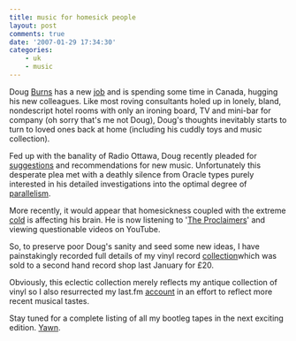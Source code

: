 ```yaml
---
title: music for homesick people
layout: post
comments: true
date: '2007-01-29 17:34:30'
categories:
    - uk
    - music
---
```


Doug [Burns](http://oracledoug.com/serendipity/) has a new
[job](http://oracledoug.com/serendipity/index.php?/archives/1168-A-Fresh-Start.html)
and is spending some time in Canada, hugging his new colleagues. Like
most roving consultants holed up in lonely, bland, nondescript hotel
rooms with only an ironing board, TV and mini-bar for company (oh sorry
that's me not Doug), Doug's thoughts inevitably starts to turn to loved
ones back at home (including his cuddly toys and music collection).

Fed up with the banality of Radio Ottawa, Doug recently pleaded for
[suggestions](http://oracledoug.com/serendipity/index.php?/archives/1185-Singing-Songs.html)
and recommendations for new music. Unfortunately this desperate plea
met with a deathly silence from Oracle types purely interested in his
detailed investigations into the optimal degree of
[parallelism](http://oracledoug.com/serendipity/index.php?/archives/835-PX-and-the-Magic-of-2.html).

More recently, it would appear that homesickness coupled with the
extreme
[cold](http://oracledoug.com/serendipity/index.php?/archives/1189-A-Bit-Brisk,-Eh.html)
is affecting his brain. He is now listening to '[The
Proclaimers](http://oracledoug.com/serendipity/index.php?/archives/1190-While-The-Chief-....html)'
and viewing questionable videos on YouTube.

So, to preserve poor Doug's sanity and seed some new ideas, I have
painstakingly recorded full details of my vinyl record
[collection](http://spreadsheets.google.com/pub?key=pHBwkjgvEIx7p__epg6YXYg)which
was sold to a second hand record shop last January for &pound;20.

Obviously, this eclectic collection merely reflects my antique
collection of vinyl so I also resurrected my last.fm
[account](http://www.last.fm/user/andycowl/) in an effort to reflect
more recent musical tastes.

Stay tuned for a complete listing of all my bootleg tapes in the next
exciting edition.
[Yawn](http://www.nbrightside.com/blog/2006/06/09/7-habits-of-highly-ineffectual-bloggers/).
